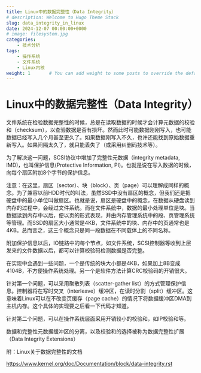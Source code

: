 ```yaml
---
title: Linux中的数据完整性（Data Integrity）
# description: Welcome to Hugo Theme Stack
slug: data_integrity_in_linux
date: 2024-12-07 00:00:00+0000
# image: filesystem.jpg
categories:
    - 技术分析
tags:
    - 操作系统
    - 文件系统
    - Linux内核
weight: 1       # You can add weight to some posts to override the default sorting (date descending)
---
```

# Linux中的数据完整性（Data Integrity）

文件系统在检验数据完整性的时候，总是在读取数据的时候才会计算元数据的校验和（checksum），以查验数据是否有损坏。然而此时可能数据刚刚写入，也可能数据已经写入几个月甚至更久了。如果数据刚写入不久，也许还能找到原始数据重新写入。如果间隔太久了，就只能丢失了（或采用纠删码技术等）。

为了解决这一问题，SCSI协议中增加了完整性元数据（integrity metadata, IMD)，也叫保护信息(Protective Information, PI)。也就是说在写入数据的时候，向每个扇区附加8个字节的保护信息。

注意：在这里，扇区（sector）、块（block）、页（page）可以理解成同样的概念。为了兼容以前HDD时代的叫法，虽然SSD中没有扇区的概念，但我们还是把硬盘中的最小单位叫做扇区。也就是说，扇区是硬盘中的概念，在数据从硬盘读到内存的过程中，会经过文件系统。而在文件系统中，数据的最小处理单位是块。当数据读到内存中以后，便以页的形式表现，并由内存管理系统中的段、页管理系统等管理。而SSD的扇区大小通常是4KB，文件系统中的块、内存中的页通常也是4KB。总而言之，这三个概念只是同一段数据在不同载体上的不同名称。

附加保护信息以后，IO链路中的每个节点，如文件系统，SCSI控制器等收到上层发来的文件数据以后，都可以计算校验码检测数据是否完整。

在实现中会遇到一些问题，一个是传统的块大小都是4KB，如果加上8B变成4104B，不方便操作系统处理。另一个是软件方法计算CRC校验码的开销很大。

针对第一个问题，可以采用聚散列表（scatter-gather list）的方式管理保护信息。控制器将在写时交叉（interleave）缓冲区，在读时分割（split）缓冲区。这意味着Linux可以在不改变页缓存（page cache）的情况下将数据缓冲区DMA到主机内存。这个具体的实现要之后看一下代码才知道。

针对第二个问题，可以在操作系统层面采用开销较小的校验和，如IP校验和等。

数据和完整性元数据缓冲区的分离，以及校验和的选择被称为数据完整性扩展（Data Integrity Extensions）

附：Linux关于数据完整性的文档

https://www.kernel.org/doc/Documentation/block/data-integrity.rst
